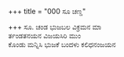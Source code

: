 +++
title = "000 ಸೂ ಚಣ್ಡ"

+++
ಸೂ. ಚಂಡ ಭುಜಬಲ ವಿಕ್ರಮನ ಮಾ  
ರ್ತಂಡತನಯನ ವಿಜಯಸಿರಿ ಮುಂ  
ಕೊಂಡು ಮನ್ನಿಸಿ ಭುಜಕೆ ಬಂದಳು ಕಲಿಧನಂಜಯನ